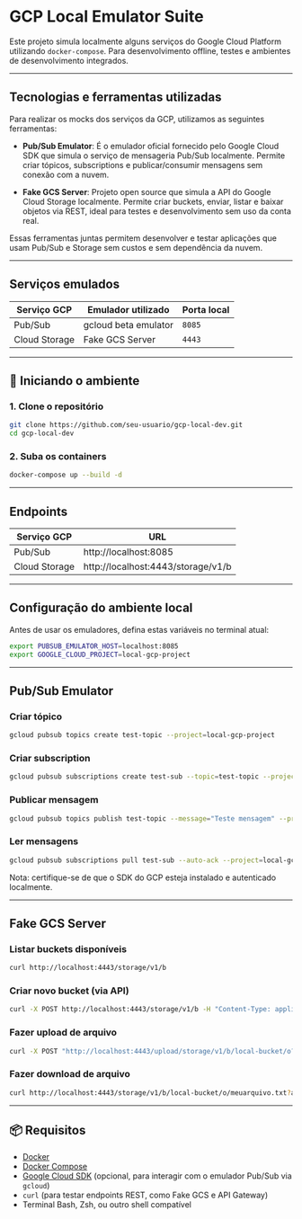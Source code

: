 # GCP Local Emulator Suite

Este projeto simula localmente alguns serviços do Google Cloud Platform utilizando `docker-compose`. Para desenvolvimento offline, testes e ambientes de desenvolvimento integrados.

---

## Tecnologias e ferramentas utilizadas

Para realizar os mocks dos serviços da GCP, utilizamos as seguintes ferramentas:

- **Pub/Sub Emulator**: É o emulador oficial fornecido pelo Google Cloud SDK que simula o serviço de mensageria Pub/Sub localmente. Permite criar tópicos, subscriptions e publicar/consumir mensagens sem conexão com a nuvem.

- **Fake GCS Server**: Projeto open source que simula a API do Google Cloud Storage localmente. Permite criar buckets, enviar, listar e baixar objetos via REST, ideal para testes e desenvolvimento sem uso da conta real.

Essas ferramentas juntas permitem desenvolver e testar aplicações que usam Pub/Sub e Storage sem custos e sem dependência da nuvem.

---

## Serviços emulados

| Serviço GCP        | Emulador utilizado   | Porta local |
| ------------------ | -------------------- | ----------- |
| Pub/Sub            | gcloud beta emulator | `8085`      |
| Cloud Storage      | Fake GCS Server      | `4443`      |

---

## 🚀 Iniciando o ambiente

### 1. Clone o repositório

```bash
git clone https://github.com/seu-usuario/gcp-local-dev.git
cd gcp-local-dev
```

### 2. Suba os containers

```bash
docker-compose up --build -d
```

---

## Endpoints

| Serviço GCP        | URL                                  |
| ------------------ | ------------------------------------ |
| Pub/Sub            | http://localhost:8085                |
| Cloud Storage      | http://localhost:4443/storage/v1/b   |

---

## Configuração do ambiente local

Antes de usar os emuladores, defina estas variáveis no terminal atual:

```bash
export PUBSUB_EMULATOR_HOST=localhost:8085
export GOOGLE_CLOUD_PROJECT=local-gcp-project
```

---

## Pub/Sub Emulator

### Criar tópico

```bash
gcloud pubsub topics create test-topic --project=local-gcp-project
```

### Criar subscription

```bash
gcloud pubsub subscriptions create test-sub --topic=test-topic --project=local-gcp-project
```

### Publicar mensagem

```bash
gcloud pubsub topics publish test-topic --message="Teste mensagem" --project=local-gcp-project
```

### Ler mensagens

```bash
gcloud pubsub subscriptions pull test-sub --auto-ack --project=local-gcp-project
```

Nota: certifique-se de que o SDK do GCP esteja instalado e autenticado localmente.

---

## Fake GCS Server

### Listar buckets disponíveis

```bash
curl http://localhost:4443/storage/v1/b
```

### Criar novo bucket (via API)

```bash
curl -X POST http://localhost:4443/storage/v1/b -H "Content-Type: application/json" -d '{"name": "novo-bucket"}'
```

### Fazer upload de arquivo

```bash
curl -X POST "http://localhost:4443/upload/storage/v1/b/local-bucket/o?uploadType=media&name=meuarquivo.txt" -H "Content-Type: text/plain" --data-binary @./README.md
```

### Fazer download de arquivo

```bash
curl http://localhost:4443/storage/v1/b/local-bucket/o/meuarquivo.txt?alt=media
```

---

## 📦 Requisitos

- [Docker](https://www.docker.com/)
- [Docker Compose](https://docs.docker.com/compose/)
- [Google Cloud SDK](https://cloud.google.com/sdk) (opcional, para interagir com o emulador Pub/Sub via `gcloud`)
- `curl` (para testar endpoints REST, como Fake GCS e API Gateway)
- Terminal Bash, Zsh, ou outro shell compatível